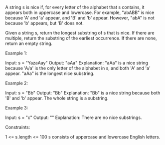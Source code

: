 A string s is nice if, for every letter of the alphabet that s contains, it
appears both in uppercase and lowercase. For example, "abABB" is nice because
'A' and 'a' appear, and 'B' and 'b' appear. However, "abA" is not because 'b'
appears, but 'B' does not.

Given a string s, return the longest substring of s that is nice. If there
are multiple, return the substring of the earliest occurrence. If there are
none, return an empty string.


Example 1:


Input: s = "YazaAay"
Output: "aAa"
Explanation: "aAa" is a nice string because 'A/a' is the only letter of the
alphabet in s, and both 'A' and 'a' appear.
"aAa" is the longest nice substring.


Example 2:


Input: s = "Bb"
Output: "Bb"
Explanation: "Bb" is a nice string because both 'B' and 'b' appear. The whole
string is a substring.


Example 3:


Input: s = "c"
Output: ""
Explanation: There are no nice substrings.



Constraints:


1 <= s.length <= 100
s consists of uppercase and lowercase English letters.




